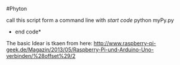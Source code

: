 #Phyton

call this script form a command line
with 
*start code*
python myPy.py
* end code*

The basic Idear is tkaen from here:
http://www.raspberry-pi-geek.de/Magazin/2013/05/Raspberry-Pi-und-Arduino-Uno-verbinden/%28offset%29/2
 

